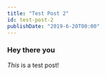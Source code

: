 ```yaml
---
title: "Test Post 2"
id: test-post-2
publishDate: "2019-6-20T00:00"
---
```

### Hey there you
*This* is a test post!